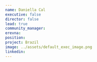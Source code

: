 ```yaml
---
name: Daniella Cal
executive: false
director: false
lead: true
community_manager: 
erevna:    
position:  
project: Brazil
image: ../assets/default_exec_image.png
linkedin: 
---
```

